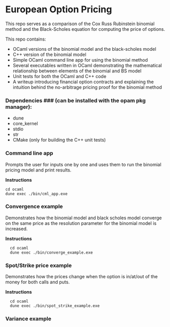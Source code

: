 # European Option Pricing #

This repo serves as a comparison of the Cox Russ Rubinstein binomial method and the
Black-Scholes equation for computing the price of options.

This repo contains:
- OCaml versions of the binomial model and the black-scholes model
- C++ version of the binomial model
- Simple OCaml command line app for using the binomial method
- Several executables written in OCaml demonstrating the mathematical
  relationship between elements of the binomial and BS model
- Unit tests for both the OCaml and C++ code
- A writeup introducing financial option contracts and explaining the
  intuition behind the no-arbitrage pricing proof for the binomial method

### Dependencies ### (can be installed with the opam pkg manager):
- dune
- core_kernel
- stdio
- str
- CMake (only for building the C++ unit tests)

### Command line app ###
Prompts the user for inputs one by one and uses them to run the binomial
pricing model and print results.

**Instructions**

    cd ocaml
    dune exec ./bin/cml_app.exe

### Convergence example ###
Demonstrates how the binomial model and black scholes model converge on the
same price as the resolution parameter for the binomial model is increased.

**Instructions**

      cd ocaml
      dune exec ./bin/converge_example.exe
 
### Spot/Strike price example ###
Demonstrates how the prices change when the option is in/at/out of the
money for both calls and puts.  

**Instructions**

      cd ocaml
      dune exec ./bin/spot_strike_example.exe

### Variance example ###
